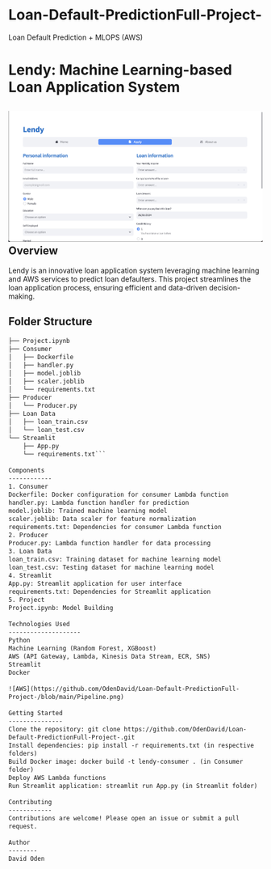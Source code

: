 # Loan-Default-PredictionFull-Project-
Loan Default Prediction + MLOPS (AWS)

Lendy: Machine Learning-based Loan Application System
===========================================================
![Lendy](https://github.com/OdenDavid/Loan-Default-PredictionFull-Project-/blob/main/Lendyy.png)
Overview
-----------
Lendy is an innovative loan application system leveraging machine learning and AWS services to predict loan defaulters. This project streamlines the loan application process, ensuring efficient and data-driven decision-making.

Folder Structure
-------------------
```Lendy
├── Project.ipynb
├── Consumer
│   ├── Dockerfile
│   ├── handler.py
│   ├── model.joblib
│   ├── scaler.joblib
│   └── requirements.txt
├── Producer
│   └── Producer.py
├── Loan Data
│   ├── loan_train.csv
│   └── loan_test.csv
└── Streamlit
    ├── App.py
    └── requirements.txt```

Components
------------
1. Consumer
Dockerfile: Docker configuration for consumer Lambda function
handler.py: Lambda function handler for prediction
model.joblib: Trained machine learning model
scaler.joblib: Data scaler for feature normalization
requirements.txt: Dependencies for consumer Lambda function
2. Producer
Producer.py: Lambda function handler for data processing
3. Loan Data
loan_train.csv: Training dataset for machine learning model
loan_test.csv: Testing dataset for machine learning model
4. Streamlit
App.py: Streamlit application for user interface
requirements.txt: Dependencies for Streamlit application
5. Project
Project.ipynb: Model Building

Technologies Used
--------------------
Python
Machine Learning (Random Forest, XGBoost)
AWS (API Gateway, Lambda, Kinesis Data Stream, ECR, SNS)
Streamlit
Docker

![AWS](https://github.com/OdenDavid/Loan-Default-PredictionFull-Project-/blob/main/Pipeline.png)

Getting Started
---------------
Clone the repository: git clone https://github.com/OdenDavid/Loan-Default-PredictionFull-Project-.git
Install dependencies: pip install -r requirements.txt (in respective folders)
Build Docker image: docker build -t lendy-consumer . (in Consumer folder)
Deploy AWS Lambda functions
Run Streamlit application: streamlit run App.py (in Streamlit folder)

Contributing
------------
Contributions are welcome! Please open an issue or submit a pull request.

Author
--------
David Oden